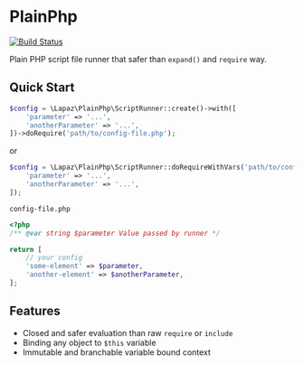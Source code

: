 # PlainPhp

[![Build Status](https://travis-ci.org/LapazPhp/PlainPhp.svg?branch=master)](https://travis-ci.org/LapazPhp/PlainPhp)

Plain PHP script file runner that safer than `expand()` and `require` way.


## Quick Start

```php
$config = \Lapaz\PlainPhp\ScriptRunner::create()->with([
    'parameter' => '...',
    'anotherParameter' => '...',
])->doRequire('path/to/config-file.php');
```

or

```php
$config = \Lapaz\PlainPhp\ScriptRunner::doRequireWithVars('path/to/config-file.php', [
    'parameter' => '...',
    'anotherParameter' => '...',
]);
```

`config-file.php`

```php
<?php
/** @var string $parameter Value passed by runner */

return [
    // your config
    'some-element' => $parameter,
    'another-element' => $anotherParameter,
];
```
## Features

- Closed and safer evaluation than raw `require` or `include`
- Binding any object to `$this` variable
- Immutable and branchable variable bound context
